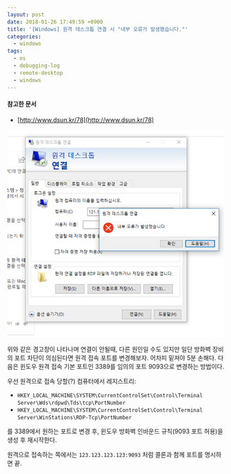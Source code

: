 ```yaml
---
layout: post
date: 2018-01-26 17:49:59 +0900
title: '[Windows] 원격 데스크톱 연결 시 "내부 오류가 발생했습니다."'
categories:
  - windows
tags:
  - os
  - debugging-log
  - remote-desktop
  - windows
---
```


#### 참고한 문서

- [http://www.dsun.kr/78](http://www.dsun.kr/78)

![](/images/capture1-debugging-log-원격-데스크톱-연결-시-내부-오류가-발생했습니다.png)

위와 같은 경고창이 나타나며 연결이 안될때, 다른 원인일 수도 있지만 일단 방화벽 장비의 포트 차단이 의심된다면 원격 접속 포트를 변경해보자. 어차피 밑져야 5분 손해다. 다음은 윈도우 원격 접속 기본 포트인 3389를 임의의 포트 9093으로 변경하는 방법이다.

우선 원격으로 접속 당할(?) 컴퓨터에서 레지스트리:

- `HKEY_LOCAL_MACHINE\SYSTEM\CurrentControlSet\Control\Terminal Server\Wds\rdpwd\Tds\tcp\PortNumber`
- `HKEY_LOCAL_MACHINE\SYSTEM\CurrentControlSet\Control\Terminal Server\WinStations\RDP-Tcp\PortNumber`

를 3389에서 원하는 포트로 변경 후, 윈도우 방화벽 인바운드 규칙(9093 포트 허용)을 생성 후 재시작한다.

원격으로 접속하는 쪽에서는 `123.123.123.123:9093` 처럼 콜론과 함께 포트를 명시하면 끝.

